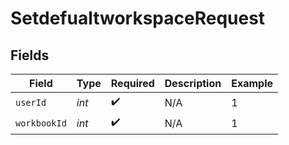 # SetdefualtworkspaceRequest


## Fields

| Field              | Type               | Required           | Description        | Example            |
| ------------------ | ------------------ | ------------------ | ------------------ | ------------------ |
| `userId`           | *int*              | :heavy_check_mark: | N/A                | 1                  |
| `workbookId`       | *int*              | :heavy_check_mark: | N/A                | 1                  |